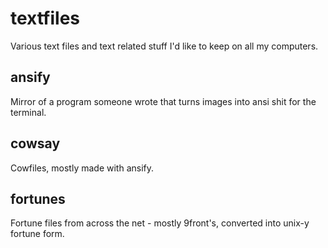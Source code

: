 # textfiles
Various text files and text related stuff I'd like to keep on all my computers.

## ansify
Mirror of a program someone wrote that turns images into ansi shit for the terminal.

## cowsay
Cowfiles, mostly made with ansify.

## fortunes
Fortune files from across the net - mostly 9front's, converted into unix-y fortune form.
